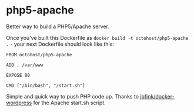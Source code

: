 php5-apache
=======

Better way to build a PHP5/Apache server.

Once you've built this Dockerfile as `docker build -t octohost/php5-apache .` - your next Dockerfile should look like this:

```
FROM octohost/php5-apache

ADD . /var/www

EXPOSE 80

CMD ["/bin/bash", "/start.sh"]
```

Simple and quick way to push PHP code up. Thanks to [jbfink/docker-wordpress](https://github.com/jbfink/docker-wordpress) for the Apache start.sh script.

